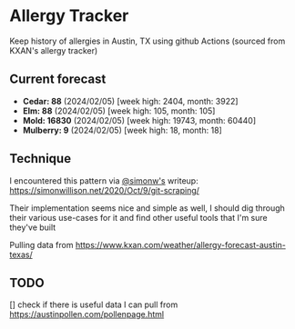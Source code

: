 # Allergy Tracker

Keep history of allergies in Austin, TX using github Actions (sourced from KXAN's allergy tracker)

## Current forecast
<!-- INJECT FORECAST -->
- **Cedar: 88** (2024/02/05)  [week high: 2404, month: 3922]
- **Elm: 88** (2024/02/05)  [week high: 105, month: 105]
- **Mold: 16830** (2024/02/05)  [week high: 19743, month: 60440]
- **Mulberry: 9** (2024/02/05)  [week high: 18, month: 18]
<!-- END INJECT FORECAST -->

## Technique

I encountered this pattern via [@simonw's](https://github.com/simonw) writeup: https://simonwillison.net/2020/Oct/9/git-scraping/

Their implementation seems nice and simple as well, I should dig through their various use-cases for it and find other useful tools that I'm sure they've built

Pulling data from https://www.kxan.com/weather/allergy-forecast-austin-texas/

## TODO

[] check if there is useful data I can pull from https://austinpollen.com/pollenpage.html
